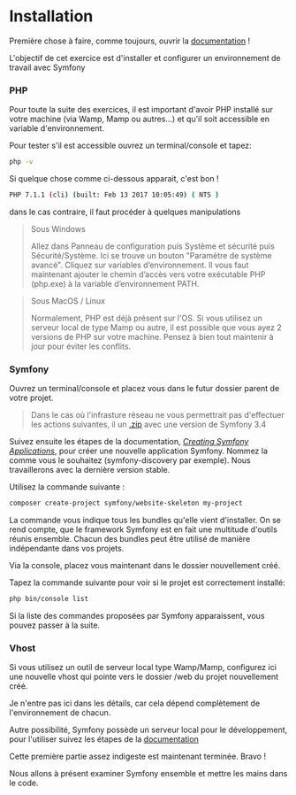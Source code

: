 # Installation

Première chose à faire, comme toujours, ouvrir la [documentation](https://symfony.com/doc/current/setup.html) !

L'objectif de cet exercice est d'installer et configurer un environnement de travail avec Symfony


### PHP

Pour toute la suite des exercices, il est important d'avoir PHP installé sur votre machine (via Wamp, Mamp ou autres...)
et qu'il soit accessible en variable d'environnement.

Pour tester s'il est accessible ouvrez un terminal/console et tapez:

```bash
php -v
```

Si quelque chose comme ci-dessous apparait, c'est bon !

```bash
PHP 7.1.1 (cli) (built: Feb 13 2017 10:05:49) ( NTS )
```

dans le cas contraire, il faut procéder à quelques manipulations

> Sous Windows
> 
> Allez dans Panneau de configuration puis Système et sécurité puis Sécurité/Système. Ici se trouve un bouton "Paramètre de système avancé".
> Cliquez sur variables d’environnement.
> Il vous faut maintenant ajouter le chemin d’accès vers votre exécutable PHP (php.exe) à la variable d’environnement PATH.

> Sous MacOS / Linux
>
> Normalement, PHP est déjà présent sur l'OS. Si vous utilisez un serveur local de type Mamp ou autre,
> il est possible que vous ayez 2 versions de PHP sur votre machine. Pensez à bien tout maintenir à jour 
> pour éviter les conflits.


### Symfony

Ouvrez un terminal/console et placez vous dans le futur dossier parent de votre projet.

> Dans le cas où l'infrasture réseau ne vous permettrait pas d'effectuer les actions suivantes, il un [.zip](../symfony%20download/) avec une version de Symfony 3.4

Suivez ensuite les étapes de la documentation, [*Creating Symfony Applications*](https://symfony.com/doc/current/setup.html), pour créer une nouvelle application Symfony. 
Nommez la comme vous le souhaitez (symfony-discovery par exemple). Nous travaillerons avec la dernière version stable.

Utilisez la commande suivante :

```bash
composer create-project symfony/website-skeleton my-project
```
La commande vous indique tous les bundles qu'elle vient d'installer. 
On se rend compte, que le framework Symfony est en fait une multitude d'outils réunis ensemble. 
Chacun des bundles peut être utilisé de manière indépendante dans vos projets.

Via la console, placez vous maintenant dans le dossier nouvellement créé.

Tapez la commande suivante pour voir si le projet est correctement installé:

```bash
php bin/console list
```

Si la liste des commandes proposées par Symfony apparaissent, vous pouvez passer à la suite.


### Vhost

Si vous utilisez un outil de serveur local type Wamp/Mamp, configurez ici une nouvelle vhost qui pointe vers le dossier /web du projet nouvellement créé.

Je n'entre pas ici dans les détails, car cela dépend complètement de l'environnement de chacun.

Autre possibilité, Symfony possède un serveur local pour le développement, pour l'utiliser
suivez les étapes de la [documentation](http://symfony.com/doc/current/setup.html#running-the-symfony-application)




Cette première partie assez indigeste est maintenant terminée. Bravo !

Nous allons à présent examiner Symfony ensemble et mettre les mains dans le code.


  


